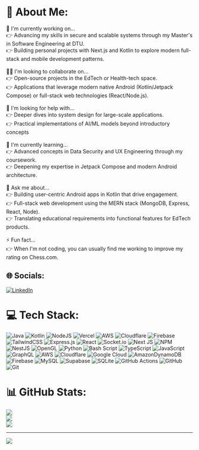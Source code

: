 # 💫 About Me:
🔭 I'm currently working on...<br>👉 Advancing my skills in secure and scalable systems through my Master's in Software Engineering at DTU.<br>👉 Building personal projects with Next.js and Kotlin to explore modern full-stack and mobile development patterns.<br><br>👯‍♀️ I'm looking to collaborate on...<br>👉 Open-source projects in the EdTech or Health-tech space.<br>👉 Applications that leverage modern native Android (Kotlin/Jetpack Compose) or full-stack web technologies (React/Node.js).<br><br>🤝 I'm looking for help with...<br>👉 Deeper dives into system design for large-scale applications.<br>👉 Practical implementations of AI/ML models beyond introductory concepts<br><br>🌱 I'm currently learning...<br>👉 Advanced concepts in Data Security and UX Engineering through my coursework.<br>👉 Deepening my expertise in Jetpack Compose and modern Android architecture.<br><br>💬 Ask me about...<br>👉 Building user-centric Android apps in Kotlin that drive engagement.<br>👉 Full-stack web development using the MERN stack (MongoDB, Express, React, Node).<br>👉 Translating educational requirements into functional features for EdTech products.<br><br>⚡ Fun fact...<br>👉 When I'm not coding, you can usually find me working to improve my rating on Chess.com.


## 🌐 Socials:
[![LinkedIn](https://img.shields.io/badge/LinkedIn-%230077B5.svg?logo=linkedin&logoColor=white)](https://linkedin.com/in/ravi-oad9) 

# 💻 Tech Stack:
![Java](https://img.shields.io/badge/java-%23ED8B00.svg?style=for-the-badge&logo=openjdk&logoColor=white) ![Kotlin](https://img.shields.io/badge/kotlin-%237F52FF.svg?style=for-the-badge&logo=kotlin&logoColor=white) ![NodeJS](https://img.shields.io/badge/node.js-6DA55F?style=for-the-badge&logo=node.js&logoColor=white) ![Vercel](https://img.shields.io/badge/vercel-%23000000.svg?style=for-the-badge&logo=vercel&logoColor=white) ![AWS](https://img.shields.io/badge/AWS-%23FF9900.svg?style=for-the-badge&logo=amazon-aws&logoColor=white) ![Cloudflare](https://img.shields.io/badge/Cloudflare-F38020?style=for-the-badge&logo=Cloudflare&logoColor=white) ![Firebase](https://img.shields.io/badge/firebase-%23039BE5.svg?style=for-the-badge&logo=firebase) ![TailwindCSS](https://img.shields.io/badge/tailwindcss-%2338B2AC.svg?style=for-the-badge&logo=tailwind-css&logoColor=white) ![Express.js](https://img.shields.io/badge/express.js-%23404d59.svg?style=for-the-badge&logo=express&logoColor=%2361DAFB) ![React](https://img.shields.io/badge/react-%2320232a.svg?style=for-the-badge&logo=react&logoColor=%2361DAFB) ![Socket.io](https://img.shields.io/badge/Socket.io-black?style=for-the-badge&logo=socket.io&badgeColor=010101) ![Next JS](https://img.shields.io/badge/Next-black?style=for-the-badge&logo=next.js&logoColor=white) ![NPM](https://img.shields.io/badge/NPM-%23CB3837.svg?style=for-the-badge&logo=npm&logoColor=white) ![NestJS](https://img.shields.io/badge/nestjs-%23E0234E.svg?style=for-the-badge&logo=nestjs&logoColor=white) ![OpenGL](https://img.shields.io/badge/OpenGL-%23FFFFFF.svg?style=for-the-badge&logo=opengl) ![Python](https://img.shields.io/badge/python-3670A0?style=for-the-badge&logo=python&logoColor=ffdd54) ![Bash Script](https://img.shields.io/badge/bash_script-%23121011.svg?style=for-the-badge&logo=gnu-bash&logoColor=white) ![TypeScript](https://img.shields.io/badge/typescript-%23007ACC.svg?style=for-the-badge&logo=typescript&logoColor=white) ![JavaScript](https://img.shields.io/badge/javascript-%23323330.svg?style=for-the-badge&logo=javascript&logoColor=%23F7DF1E) ![GraphQL](https://img.shields.io/badge/-GraphQL-E10098?style=for-the-badge&logo=graphql&logoColor=white) ![AWS](https://img.shields.io/badge/AWS-%23FF9900.svg?style=for-the-badge&logo=amazon-aws&logoColor=white) ![Cloudflare](https://img.shields.io/badge/Cloudflare-F38020?style=for-the-badge&logo=Cloudflare&logoColor=white) ![Google Cloud](https://img.shields.io/badge/GoogleCloud-%234285F4.svg?style=for-the-badge&logo=google-cloud&logoColor=white) ![AmazonDynamoDB](https://img.shields.io/badge/Amazon%20DynamoDB-4053D6?style=for-the-badge&logo=Amazon%20DynamoDB&logoColor=white) ![Firebase](https://img.shields.io/badge/firebase-a08021?style=for-the-badge&logo=firebase&logoColor=ffcd34) ![MySQL](https://img.shields.io/badge/mysql-4479A1.svg?style=for-the-badge&logo=mysql&logoColor=white) ![Supabase](https://img.shields.io/badge/Supabase-3ECF8E?style=for-the-badge&logo=supabase&logoColor=white) ![SQLite](https://img.shields.io/badge/sqlite-%2307405e.svg?style=for-the-badge&logo=sqlite&logoColor=white) ![GitHub Actions](https://img.shields.io/badge/github%20actions-%232671E5.svg?style=for-the-badge&logo=githubactions&logoColor=white) ![GitHub](https://img.shields.io/badge/github-%23121011.svg?style=for-the-badge&logo=github&logoColor=white) ![Git](https://img.shields.io/badge/git-%23F05033.svg?style=for-the-badge&logo=git&logoColor=white)
# 📊 GitHub Stats:
![](https://github-readme-stats.vercel.app/api?username=ravioad&theme=dark&hide_border=false&include_all_commits=false&count_private=false)<br/>
![](https://nirzak-streak-stats.vercel.app/?user=ravi-maqsad&theme=dark&hide_border=false)<br/>
![](https://github-readme-stats.vercel.app/api/top-langs/?username=ravi-maqsad&theme=dark&hide_border=false&include_all_commits=false&count_private=true&layout=compact)

---
[![](https://visitcount.itsvg.in/api?id=ravi-maqsad&icon=0&color=0)](https://visitcount.itsvg.in)

<!-- Proudly created with GPRM ( https://gprm.itsvg.in ) -->
